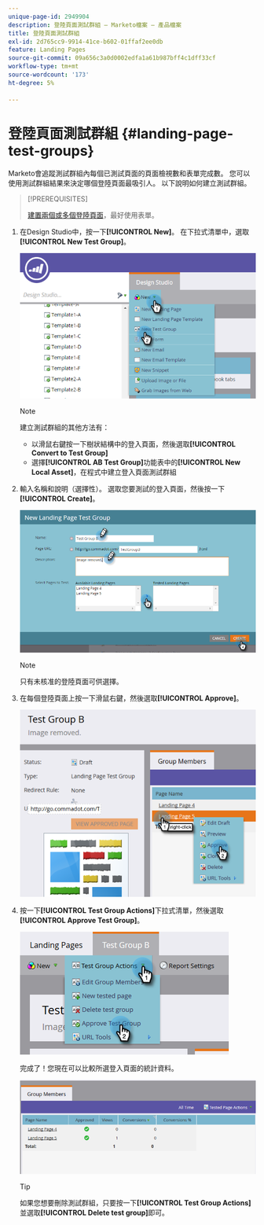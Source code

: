 ```yaml
---
unique-page-id: 2949904
description: 登陸頁面測試群組 — Marketo檔案 — 產品檔案
title: 登陸頁面測試群組
exl-id: 2d765cc9-9914-41ce-b602-01ffaf2ee0db
feature: Landing Pages
source-git-commit: 09a656c3a0d0002edfa1a61b987bff4c1dff33cf
workflow-type: tm+mt
source-wordcount: '173'
ht-degree: 5%

---
```


# 登陸頁面測試群組 {#landing-page-test-groups}

Marketo會追蹤測試群組內每個已測試頁面的頁面檢視數和表單完成數。 您可以使用測試群組結果來決定哪個登陸頁面最吸引人。 以下說明如何建立測試群組。

>[!PREREQUISITES]
>
>[建置兩個或多個登陸頁面](/help/marketo/getting-started/quick-wins/landing-page-with-a-form.md)，最好使用表單。

1. 在Design Studio中，按一下&#x200B;**[!UICONTROL New]**。 在下拉式清單中，選取&#x200B;**[!UICONTROL New Test Group]**。

   ![](assets/image2015-8-5-13-3a32-3a50.png)

   >[!NOTE]
   >
   >建立測試群組的其他方法有：
   >
   >* 以滑鼠右鍵按一下樹狀結構中的登入頁面，然後選取&#x200B;**[!UICONTROL Convert to Test Group]**
   >* 選擇&#x200B;**[!UICONTROL AB Test Group]**&#x200B;功能表中的&#x200B;**[!UICONTROL New Local Asset]**，在程式中建立登入頁面測試群組

1. 輸入名稱和說明（選擇性）。 選取您要測試的登入頁面，然後按一下&#x200B;**[!UICONTROL Create]**。

   ![](assets/image2015-8-5-13-3a39-3a10.png)

   >[!NOTE]
   >
   >只有未核准的登陸頁面可供選擇。

1. 在每個登陸頁面上按一下滑鼠右鍵，然後選取&#x200B;**[!UICONTROL Approve]**。

   ![](assets/three-1.png)

1. 按一下&#x200B;**[!UICONTROL Test Group Actions]**&#x200B;下拉式清單，然後選取&#x200B;**[!UICONTROL Approve Test Group]**。

   ![](assets/four-1.png)

   完成了！您現在可以比較所選登入頁面的統計資料。

   ![](assets/five.png)

   >[!TIP]
   >
   >如果您想要刪除測試群組，只要按一下&#x200B;**[!UICONTROL Test Group Actions]**&#x200B;並選取&#x200B;**[!UICONTROL Delete test group]**&#x200B;即可。
